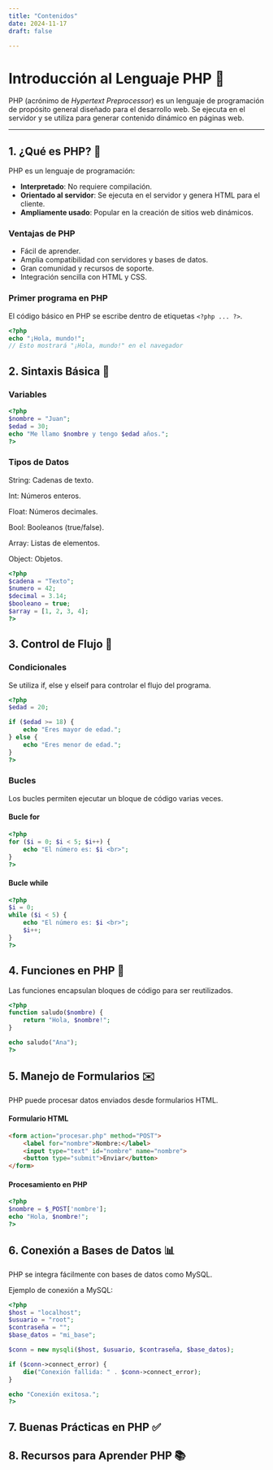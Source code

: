 ```yaml
---
title: "Contenidos"
date: 2024-11-17
draft: false

---
```


# Introducción al Lenguaje PHP 🐘

PHP (acrónimo de *Hypertext Preprocessor*) es un lenguaje de programación de propósito general diseñado para el desarrollo web. Se ejecuta en el servidor y se utiliza para generar contenido dinámico en páginas web.

---

## 1. ¿Qué es PHP? 🤔

PHP es un lenguaje de programación:
- **Interpretado**: No requiere compilación.
- **Orientado al servidor**: Se ejecuta en el servidor y genera HTML para el cliente.
- **Ampliamente usado**: Popular en la creación de sitios web dinámicos.

### **Ventajas de PHP**
- Fácil de aprender.
- Amplia compatibilidad con servidores y bases de datos.
- Gran comunidad y recursos de soporte.
- Integración sencilla con HTML y CSS.

### **Primer programa en PHP**
El código básico en PHP se escribe dentro de etiquetas `<?php ... ?>`.

```php
<?php
echo "¡Hola, mundo!";
// Esto mostrará "¡Hola, mundo!" en el navegador
```
## 2. Sintaxis Básica 📝

### **Variables**

```php
<?php
$nombre = "Juan";
$edad = 30;
echo "Me llamo $nombre y tengo $edad años.";
?>
```

### **Tipos de Datos**

String: Cadenas de texto.

Int: Números enteros.

Float: Números decimales.

Bool: Booleanos (true/false).

Array: Listas de elementos.

Object: Objetos.

```php
<?php
$cadena = "Texto";
$numero = 42;
$decimal = 3.14;
$booleano = true;
$array = [1, 2, 3, 4];
?>
```

## 3. Control de Flujo 🚦

### **Condicionales**

Se utiliza if, else y elseif para controlar el flujo del programa.

```php
<?php
$edad = 20;

if ($edad >= 18) {
    echo "Eres mayor de edad.";
} else {
    echo "Eres menor de edad.";
}
?>
```

### **Bucles**

Los bucles permiten ejecutar un bloque de código varias veces.

#### Bucle for
```php
<?php
for ($i = 0; $i < 5; $i++) {
    echo "El número es: $i <br>";
}
?>
```

#### Bucle while
```php
<?php
$i = 0;
while ($i < 5) {
    echo "El número es: $i <br>";
    $i++;
}
?>
```

## 4. Funciones en PHP 🔧

Las funciones encapsulan bloques de código para ser reutilizados.

```php
<?php
function saludo($nombre) {
    return "Hola, $nombre!";
}

echo saludo("Ana");
?>
```

## 5. Manejo de Formularios ✉️

PHP puede procesar datos enviados desde formularios HTML.

#### Formulario HTML

```html
<form action="procesar.php" method="POST">
    <label for="nombre">Nombre:</label>
    <input type="text" id="nombre" name="nombre">
    <button type="submit">Enviar</button>
</form>
```

#### Procesamiento en PHP

```php
<?php
$nombre = $_POST['nombre'];
echo "Hola, $nombre!";
?>
```

## 6. Conexión a Bases de Datos 📊

PHP se integra fácilmente con bases de datos como MySQL.

Ejemplo de conexión a MySQL:

```php
<?php
$host = "localhost";
$usuario = "root";
$contraseña = "";
$base_datos = "mi_base";

$conn = new mysqli($host, $usuario, $contraseña, $base_datos);

if ($conn->connect_error) {
    die("Conexión fallida: " . $conn->connect_error);
}

echo "Conexión exitosa.";
?>
```

## 7. Buenas Prácticas en PHP ✅

## 8. Recursos para Aprender PHP 📚